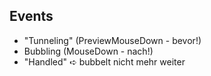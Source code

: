 ## Events

* "Tunneling" (PreviewMouseDown - bevor!)
* Bubbling (MouseDown - nach!)
* "Handled" ➪ bubbelt nicht mehr weiter

